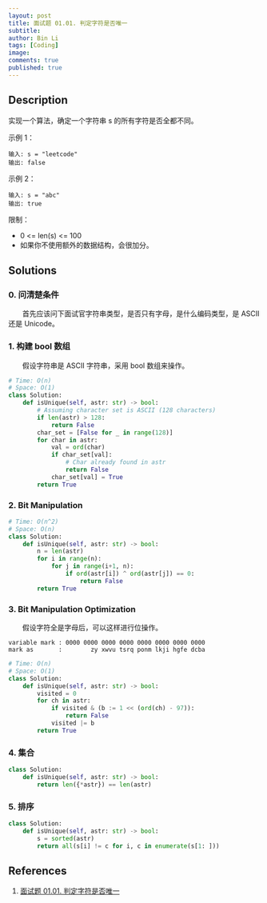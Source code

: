 ```yaml
---
layout: post
title: 面试题 01.01. 判定字符是否唯一
subtitle: 
author: Bin Li
tags: [Coding]
image: 
comments: true
published: true
---
```


## Description

实现一个算法，确定一个字符串 s 的所有字符是否全都不同。

示例 1：
```
输入: s = "leetcode"
输出: false 
```
示例 2：
```
输入: s = "abc"
输出: true
```
限制：
* 0 <= len(s) <= 100
* 如果你不使用额外的数据结构，会很加分。


## Solutions
### 0. 问清楚条件
　　首先应该问下面试官字符串类型，是否只有字母，是什么编码类型，是 ASCII 还是 Unicode。

### 1. 构建 bool 数组
　　假设字符串是 ASCII 字符串，采用 bool 数组来操作。

```python
# Time: O(n)
# Space: O(1)
class Solution:
    def isUnique(self, astr: str) -> bool:
        # Assuming character set is ASCII (128 characters)
        if len(astr) > 128:
            return False
        char_set = [False for _ in range(128)]
        for char in astr:
            val = ord(char)
            if char_set[val]:
                # Char already found in astr
                return False
            char_set[val] = True
        return True
```

### 2. Bit Manipulation

```python
# Time: O(n^2)
# Space: O(n)
class Solution:
    def isUnique(self, astr: str) -> bool:
        n = len(astr)
        for i in range(n):
            for j in range(i+1, n):
                if ord(astr[i]) ^ ord(astr[j]) == 0:
                    return False
        return True
```

### 3. Bit Manipulation Optimization
　　假设字符全是字母后，可以这样进行位操作。

```
variable mark : 0000 0000 0000 0000 0000 0000 0000 0000
mark as       :        zy xwvu tsrq ponm lkji hgfe dcba  
```


```python
# Time: O(n)
# Space: O(1)
class Solution:
    def isUnique(self, astr: str) -> bool:
        visited = 0
        for ch in astr:
            if visited & (b := 1 << (ord(ch) - 97)):
                return False
            visited |= b
        return True
```


### 4. 集合

```python
class Solution:
    def isUnique(self, astr: str) -> bool:
        return len({*astr}) == len(astr)
```

### 5. 排序

```python
class Solution:
    def isUnique(self, astr: str) -> bool:
        s = sorted(astr)
        return all(s[i] != c for i, c in enumerate(s[1: ]))
```
## References
1. [面试题 01.01. 判定字符是否唯一](https://leetcode-cn.com/problems/is-unique-lcci/submissions/)